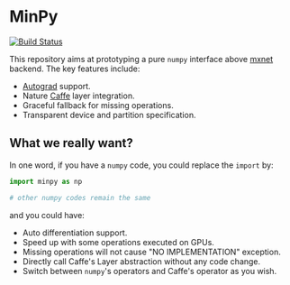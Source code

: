 # MinPy

[![Build Status](https://travis-ci.org/dmlc/minpy.svg?branch=master)](https://travis-ci.org/dmlc/minpy)

This repository aims at prototyping a pure `numpy` interface above [mxnet](https://github.com/dmlc/mxnet) backend. The key features include:

* [Autograd](https://github.com/HIPS/autograd) support.
* Nature [Caffe](https://github.com/BVLC/caffe) layer integration.
* Graceful fallback for missing operations.
* Transparent device and partition specification.

What we really want?
-------------------
In one word, if you have a `numpy` code, you could replace the `import` by:
```python
import minpy as np

# other numpy codes remain the same
```

and you could have:
* Auto differentiation support.
* Speed up with some operations executed on GPUs.
* Missing operations will not cause "NO IMPLEMENTATION" exception.
* Directly call Caffe's Layer abstraction without any code change.
* Switch between `numpy`'s operators and Caffe's operator as you wish.
